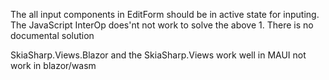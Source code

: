 The all input components in EditForm should be in active state for inputing.
The JavaScript InterOp does'nt not work to solve the above 1.
There is no documental solution

SkiaSharp.Views.Blazor and the SkiaSharp.Views work well in MAUI
not work in blazor/wasm

